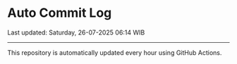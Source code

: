 # Auto Commit Log

Last updated: Saturday, 26-07-2025 06:14 WIB

---

This repository is automatically updated every hour using GitHub Actions.
